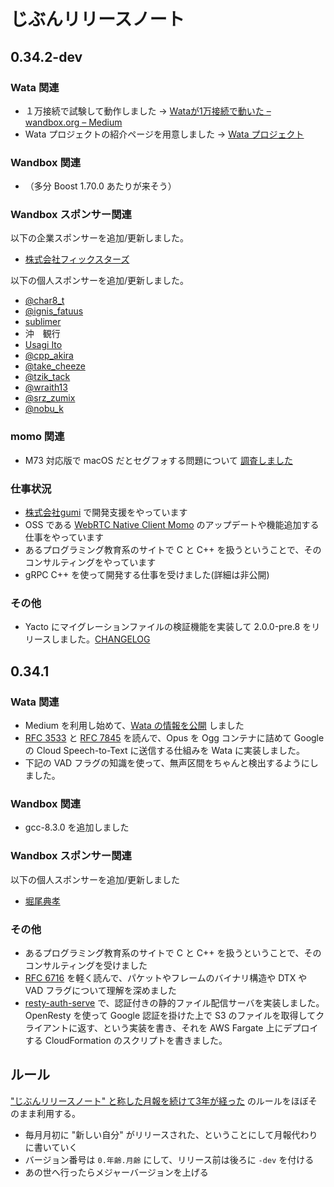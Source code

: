 # じぶんリリースノート

## 0.34.2-dev

### Wata 関連

- １万接続で試験して動作しました → [Wataが1万接続で動いた – wandbox.org – Medium](https://medium.com/wandbox-org/wata%E3%81%8C1%E4%B8%87%E6%8E%A5%E7%B6%9A%E3%81%A7%E5%8B%95%E3%81%84%E3%81%9F-7d9eab20a144)
- Wata プロジェクトの紹介ページを用意しました → [Wata プロジェクト](https://gist.github.com/melpon/8ba5197d71ece3b034abfcd0f7cb10db)

### Wandbox 関連

- （多分 Boost 1.70.0 あたりが来そう）

### Wandbox スポンサー関連

以下の企業スポンサーを追加/更新しました。

- [株式会社フィックスターズ](http://www.fixstars.com/)

以下の個人スポンサーを追加/更新しました。

- [@char8_t](https://twitter.com/char8_t)
- [@ignis_fatuus](https://twitter.com/ignis_fatuus)
- [sublimer](https://twitter.com/lz650sss)
- 沖　観行
- [Usagi Ito](https://twitter.com/USAGI_WRP)
- [@cpp_akira](https://twitter.com/cpp_akira)
- [@take_cheeze](https://github.com/take-cheeze)
- [@tzik_tack](https://twitter.com/tzik_tack)
- [@wraith13](https://twitter.com/wraith13)
- [@srz_zumix](https://twitter.com/srz_zumix)
- [@nobu_k](https://twitter.com/nobu_k)

### momo 関連

- M73 対応版で macOS だとセグフォする問題について [調査しました](https://github.com/shiguredo/momo/pull/59#issuecomment-469357182)

### 仕事状況

- [株式会社gumi](https://gu3.co.jp/) で開発支援をやっています
- OSS である [WebRTC Native Client Momo](https://github.com/shiguredo/momo) のアップデートや機能追加する仕事をやっています
- あるプログラミング教育系のサイトで C と C++ を扱うということで、そのコンサルティングをやっています
- gRPC C++ を使って開発する仕事を受けました(詳細は非公開)

### その他

- Yacto にマイグレーションファイルの検証機能を実装して 2.0.0-pre.8 をリリースしました。[CHANGELOG](https://github.com/gumi/yacto/blob/master/CHANGELOG.md#200-pre8)

## 0.34.1

### Wata 関連

- Medium を利用し始めて、[Wata の情報を公開](https://link.medium.com/UOpDBi2OqU) しました
- [RFC 3533](https://melpon.github.io/rfc/rfc3533.xml) と [RFC 7845](https://melpon.github.io/rfc/rfc7845.xml) を読んで、Opus を Ogg コンテナに詰めて Google の Cloud Speech-to-Text に送信する仕組みを Wata に実装しました。
- 下記の VAD フラグの知識を使って、無声区間をちゃんと検出するようにしました。

### Wandbox 関連

- gcc-8.3.0 を追加しました

### Wandbox スポンサー関連

以下の個人スポンサーを追加/更新しました

- [堀尾典孝](https://twitter.com/holyshared)

### その他

- あるプログラミング教育系のサイトで C と C++ を扱うということで、そのコンサルティングを受けました
- [RFC 6716](https://melpon.github.io/rfc/rfc6716.xml) を軽く読んで、パケットやフレームのバイナリ構造や DTX や VAD フラグについて理解を深めました
- [resty-auth-serve](https://github.com/melpon/resty-auth-serve) で、認証付きの静的ファイル配信サーバを実装しました。OpenResty を使って Google 認証を掛けた上で S3 のファイルを取得してクライアントに返す、という実装を書き、それを AWS Fargate 上にデプロイする CloudFormation のスクリプトを書きました。

## ルール

["じぶんリリースノート" と称した月報を続けて3年が経った](https://blog.a-know.me/entry/2019/02/02/214612) のルールをほぼそのまま利用する。

- 毎月月初に "新しい自分" がリリースされた、ということにして月報代わりに書いていく
- バージョン番号は `0.年齢.月齢` にして、リリース前は後ろに `-dev` を付ける
- あの世へ行ったらメジャーバージョンを上げる
